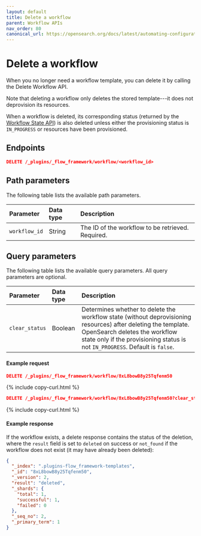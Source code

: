 ```yaml
---
layout: default
title: Delete a workflow
parent: Workflow APIs
nav_order: 80
canonical_url: https://opensearch.org/docs/latest/automating-configurations/api/delete-workflow/
---
```


# Delete a workflow

When you no longer need a workflow template, you can delete it by calling the Delete Workflow API.

Note that deleting a workflow only deletes the stored template---it does not deprovision its resources.

When a workflow is deleted, its corresponding status (returned by the [Workflow State API]({{site.url}}{{site.baseurl}}/automating-configurations/api/get-workflow-status/)) is also deleted unless either the provisioning status is `IN_PROGRESS` or resources have been provisioned.

## Endpoints

```json
DELETE /_plugins/_flow_framework/workflow/<workflow_id>
``` 

## Path parameters

The following table lists the available path parameters. 

| Parameter | Data type | Description |
| :--- | :--- | :--- |
| `workflow_id` | String | The ID of the workflow to be retrieved. Required. |

## Query parameters

The following table lists the available query parameters. All query parameters are optional.

| Parameter | Data type | Description |
| :--- | :--- | :--- |
| `clear_status` | Boolean | Determines whether to delete the workflow state (without deprovisioning resources) after deleting the template. OpenSearch deletes the workflow state only if the provisioning status is not `IN_PROGRESS`. Default is `false`. |

#### Example request

```json
DELETE /_plugins/_flow_framework/workflow/8xL8bowB8y25Tqfenm50
```
{% include copy-curl.html %}

```json
DELETE /_plugins/_flow_framework/workflow/8xL8bowB8y25Tqfenm50?clear_status=true
```
{% include copy-curl.html %}

#### Example response

If the workflow exists, a delete response contains the status of the deletion, where the `result` field is set to `deleted` on success or `not_found` if the workflow does not exist (it may have already been deleted):

```json
{
  "_index": ".plugins-flow_framework-templates",
  "_id": "8xL8bowB8y25Tqfenm50",
  "_version": 2,
  "result": "deleted",
  "_shards": {
    "total": 1,
    "successful": 1,
    "failed": 0
  },
  "_seq_no": 2,
  "_primary_term": 1
}
```
